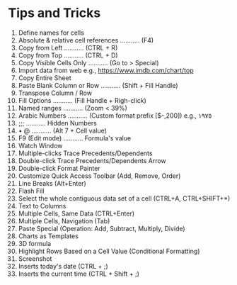# Tips and Tricks

1. Define names for cells
1. Absolute & relative cell references ........... (F4)
1. Copy from Left ........... (CTRL + R)
1. Copy from Top ........... (CTRL + D)
1. Copy Visible Cells Only ........... (Go to > Special)
1. Import data from web e.g., https://www.imdb.com/chart/top
1. Copy Entire Sheet
1. Paste Blank Column or Row ........... (Shift + Fill Handle)
1. Transpose Column / Row
1. Fill Options ........... (Fill Handle + Righ-click)
1. Named ranges ........... (Zoom < 39%)
1. Arabic Numbers ........... (Custom format prefix [$-,200]) e.g., ١٩٧٥
1. ;;; ........... Hidden Numbers
1. • @  ........... (Alt 7 + Cell value)
1. F9 (Edit mode) ........... Formula's value
1. Watch Window
1. Multiple-clicks Trace Precedents/Dependents 
1. Double-click Trace Precedents/Dependents Arrow
1. Double-click Format Painter
1. Customize Quick Access Toolbar (Add, Remove, Order)
1. Line Breaks (Alt+Enter)
1. Flash Fill
1. Select the whole contiguous data set of a cell (CTRL+A, CTRL+SHIFT+*)
1. Text to Columns
1. Multiple Cells, Same Data (CTRL+Enter)
1. Multiple Cells, Navigation (Tab)
1. Paste Special (Operation: Add, Subtract, Multiply, Divide)
1. Charts as Templates
1. 3D formula 
1. Highlight Rows Based on a Cell Value (Conditional Formatting)
1. Screenshot 
1. Inserts today's date (CTRL + ;)
1. Inserts the current time (CTRL + Shift + ;)
